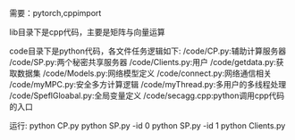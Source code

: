 需要：pytorch,cppimport

lib目录下是cpp代码，主要是矩阵与向量运算

code目录下是python代码，各文件任务逻辑如下:
/code/CP.py:辅助计算服务器
/code/SP.py:两个秘密共享服务器
/code/Clients.py:用户
/code/getdata.py:获取数据集
/code/Models.py:网络模型定义
/code/connect.py:网络通信相关
/code/myMPC.py:安全多方计算逻辑
/code/myThread.py:多用户的多线程处理
/code/SpeflGloabal.py:全局变量定义
/code/secagg.cpp:python调用cpp代码的入口

运行:
python CP.py
python SP.py -id 0
python SP.py -id 1
python Clients.py